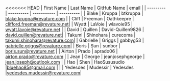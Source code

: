 <<<<<<< HEAD
| First Name    | Last Name     | GitHub Name       | email                        |
| ---------     | ----------    | -----------       | ----------                   |
| Blake         | Kruppa        | btkruppa          | blake.kruppa@revature.com    |
| Cliff         | Freeman       | Oathkeepre        | clifford.freeman@revature.net|
| Wyatt         | LaVoie        | wlavoie95         | wyatt.lavoie@revature.net    |
| David		    | Quillen	    | David-Quillen9826 | david.quillen@revature.net|
| Takumi        | Shinohara     | curecoma          | takumi.shinohara@revature.com|
| Gabrielle     | Griggs        | gabbyg53          | gabrielle.griggs@revature.com|
| Boris         | Sun           | sunbor            | boris.sun@revature.net       |
| Airton        | Prado         | aprado06          | airton.prado@revature.com    |
| Jean          | George        | jeanjosephgeorge  | jean.joseph@outlook.com    | 
| Hao           | Shen          | HaoSususudio      |bluehao85@gmail.com           |                  |
| Yedesdes      | Mudessir      | Yedesdes          |yedesdes.mudessir@revature.com|

